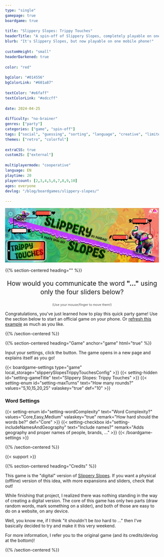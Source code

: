 ```yaml
---
type: "single"
gamepage: true
boardgame: true

title: "Slippery Slopes: Trippy Touches"
headerTitle: "A spin-off of Slippery Slopes, completely playable on one mobile phone."
blurb: "It's Slippery Slopes, but now playable on one mobile phone!"

customHeight: "small"
headerDarkened: true

color: "red"

bgColor: "#014556"
bgColorLink: "#601a87"

textColor: "#e6faff"
textColorLink: "#edccff"

date: 2024-04-25

difficulty: "no-brainer"
genres: ["party"]
categories: ["game", "spin-off"]
tags: ["social", "guessing", "sorting", "language", "creative", "limited-communication"]
themes: ["retro", "colorful"]

extraCSS: true
customJS: ["external"]

multiplayermode: "cooperative"
language: EN
playtime: 20
playercount: [2,3,4,5,6,7,8,9,10]
ages: everyone
devlog: "/blog/boardgames/slippery-slopes/"

---
```


<div class="boardgame-intro">
  <div class="big-header-image">
    <img src="webp/slippery_slopes_trippy_touches_header.webp">
  </div>
</div>

{{% section-centered heading="" %}}

<p style="font-size: 1.5em; line-height: 1.35em; text-align: center;">How would you communicate the word <strong>"<span id="random-slippery-word">...</span>"</strong> using only the four sliders below?</p>

<div class="slippery-slopes-interactive-widget" data-wordnodeid="random-slippery-word" data-reloadbtnid="slippery-reload-button"></div>

<p style="font-size: 0.75em; opacity: 0.75; text-align: center; margin-top: 0;">(Use your mouse/finger to move them!)</p>

Congratulations, you've just learned how to play this quick party game! Use the section below to start an official game on your phone. Or <a href="" id="slippery-reload-button">refresh this example</a> as much as you like.

{{% /section-centered %}}

{{% section-centered heading="Game" anchor="game" html="true" %}}

<p>Input your settings, click the button. The game opens in a new page and explains itself as you go!</p>

{{< boardgame-settings type="game" local_storage="slipperySlopesTrippyTouchesConfig" >}}
	{{< setting-hidden id="setting-gameTitle" text="Slippery Slopes: Trippy Touches" >}}
  {{< setting-enum id="setting-maxTurns" text="How many rounds?" values="5,10,15,20,25" valaskey="true" def="10" >}}
  <h3>Word Settings</h3>
  {{< setting-enum id="setting-wordComplexity" text="Word Complexity?" values="Core,Easy,Medium" valaskey="true" remark="How hard should the words be?" def="Core" >}}
  {{< setting-checkbox id="setting-includeNamesAndGeography" text="Include names?" remark="Adds geography and proper names of people, brands, ..." >}}
{{< /boardgame-settings >}}

{{% /section-centered %}}

{{< support >}}

{{% section-centered heading="Credits" %}}

This game is the "digital" version of [Slippery Slopes](/slippery-slopes/). If you want a physical (offline) version of this idea, with more expansions and sliders, check that out!

While finishing that project, I realized there was nothing standing in the way of creating a digital version. The core of this game has only two parts (draw random words, mark something on a slider), and both of those are easy to do on a website, on any device.

Well, you know me, if I think "it shouldn't be _too_ hard to ..." then I've basically decided to try and make it this very weekend.

For more information, I refer you to the original game (and its credits/devlog at the bottom)!

{{% /section-centered %}}